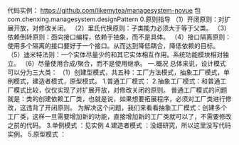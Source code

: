 代码实例：
https://github.com/likemytea/managesystem-novue
包 com.chenxing.managesystem.designPattern
0.原则指导
（1）开闭原则：对扩展开放，对修改关闭。
（2）里氏代换原则：子类能力必须大于等于父类。
（3）依赖倒转原则：面向接口编程，依赖于抽象，而不是具体。
（4）接口隔离原则：使用多个隔离的接口要好于一个接口。从而达到降低耦合，降低依赖的目标。
（5）迪米特法则：一个实体尽量少的和其它实体相互作用。系统功能模块相对独立。
（6）尽量使用合成/聚合，而不是使用继承。
一.概况
总体来说，设计模式可以分为三大类：
（1）创建型模式，共五种：工厂方法模式，抽象工厂模式，单例模式，建造者模式，原型模式。
1.普通工厂模式：
2.抽象工厂模式：和普通工厂模式比较，仅仅实现了对扩展开放，对修改关闭的原则。
      普通工厂模式的问题就是：类的创建依赖工厂类，也就是说，如果想要拓展程序，必须对工厂类进行修改，这违背了开闭原则。
      为解决这个问题，我们来看看抽象工厂模式：创建多个工厂类，这样一旦需要增加新的功能，直接增加新的工厂类就可以了，不需要修改之前的代码。
3.单例模式        ：见实例
4.建造者模式    ：没细研究，所以这里没写代码实例。
5.原型模式        ：